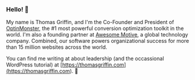 ### Hello! 👋

My name is Thomas Griffin, and I'm the Co-Founder and President of [OptinMonster](https://optinmonster.com), the #1 most powerful conversion optimization toolkit in the world. I'm also a founding partner at [Awesome Motive](https://awesomemotive.com), a global technology company. Combined, our software powers organizational success for more than 15 million websites across the world.

You can find me writing at about leadership (and the occassional WordPress tutorial) at [https://thomasgriffin.com](<a href="https://thomasgriffin.com" title="Thomas Griffin">https://thomasgriffin.com</a>). 🚀
